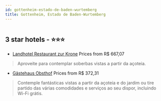 ```yaml
---
id: gottenheim-estado-de-baden-wurtemberg
title: Gottenheim, Estado de Baden-Wurtemberg
---
```


<center><img src="https://i.travelapi.com/hotels/37000000/36900000/36892200/36892160/5ab09c10_z.jpg" alt="" /></center>


##  3 star hotels - ⭐️⭐️⭐️

-    [Landhotel Restaurant zur Krone](https://us.hurb.com/hotels/gottenheim/landhotel-restaurant-zur-krone-HT-54ZA?cmp=18055) Prices from R$ 667,07
   > Aproveite para contemplar soberbas vistas a partir da açoteia.
-    [Gästehaus Obsthof](https://us.hurb.com/hotels/gottenheim/gastehaus-obsthof-HT-E1XD?cmp=18055) Prices from R$ 372,31
   > Contemple fantásticas vistas a partir da açoteia e do jardim ou tire partido das várias comodidades e serviços ao seu dispor, incluindo Wi-Fi grátis.
